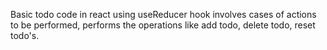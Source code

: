 Basic todo code in react using useReducer hook involves cases of actions to be performed, performs the operations like add todo, delete todo, reset todo's.
